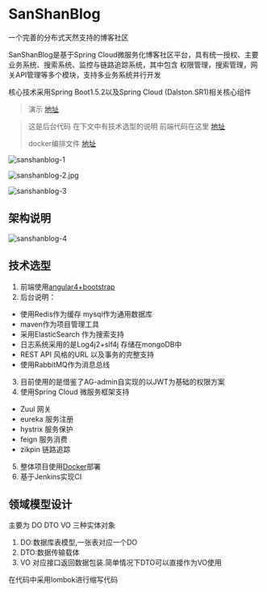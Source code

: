 # SanShanBlog

 一个完善的分布式天然支持的博客社区

SanShanBlog是基于Spring Cloud微服务化博客社区平台，具有统一授权、主要业务系统、搜索系统、监控与链路追踪系统，其中包含 权限管理，搜索管理，网关API管理等多个模块，支持多业务系统并行开发

核心技术采用Spring Boot1.5.2以及Spring Cloud (Dalston.SR1)相关核心组件

> 演示 [地址][2]

> 这是后台代码 在下文中有技术选型的说明 前端代码在这里 [地址][1]
>
> docker编排文件 [地址][3]

![sanshanblog-1](https://github.com/SanShanYouJiu/ImageRepository/blob/master/SanShaBlog/sanshanblog-1.jpg?raw=true)

![sanshanblog-2.jpg](https://github.com/SanShanYouJiu/ImageRepository/blob/master/SanShaBlog/sanshanblog-2.jpg?raw=true)

![sanshanblog-3](https://github.com/SanShanYouJiu/ImageRepository/blob/master/SanShaBlog/sanshanblog-3.jpg?raw=true)

## 架构说明
![sanshanblog-4](https://github.com/SanShanYouJiu/ImageRepository/blob/master/SanShaBlog/SanShanBlog%20%E6%9E%B6%E6%9E%84%E5%9B%BE%20(1).png?raw=true)

## 技术选型

1. 前端使用[angular4+bootstrap][1] 
2. 后台说明：
 - 使用Redis作为缓存 mysql作为通用数据库
 - maven作为项目管理工具
 - 采用ElasticSearch 作为搜索支持
 - 日志系统采用的是Log4j2+slf4j 存储在mongoDB中
 - REST API 风格的URL 以及事务的完整支持
 - 使用RabbitMQ作为消息总线
3. 目前使用的是借鉴了AG-admin自实现的以JWT为基础的权限方案
4. 使用Spring Cloud 微服务框架支持
 - Zuul 网关 
 - eureka 服务注册 
 - hystrix 服务保护 
 - feign 服务消费
 - zikpin 链路追踪
5. 整体项目使用[Docker][3]部署
6. 基于Jenkins实现CI

##  领域模型设计 
主要为 DO DTO VO 三种实体对象
1. DO:数据库表模型,一张表对应一个DO
2. DTO:数据传输载体
3. VO 对应接口返回数据包装.简单情况下DTO可以直接作为VO使用



在代码中采用lombok进行缩写代码

[1]: https://github.com/SanShanYouJiu/SanShanBlog-Web
[2]: https://sanshan.xyz/
[3]: https://github.com/SanShanYouJiu/sanshanblog-docker-file